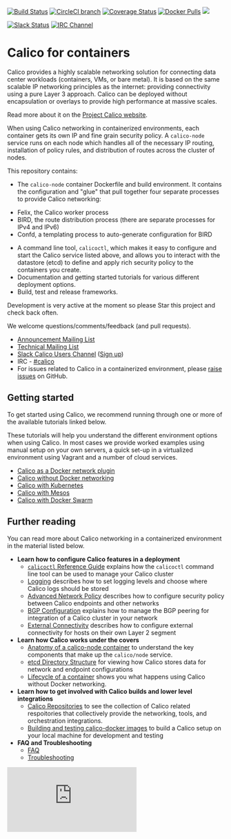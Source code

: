 <!--- master only -->
[![Build Status](https://semaphoreci.com/api/v1/projects/9d7d365d-19cb-4699-8c84-b76da25ae271/473490/shields_badge.svg)](https://semaphoreci.com/calico/calico-docker--5)
[![CircleCI branch](https://img.shields.io/circleci/project/projectcalico/calico-containers/master.svg?label=calicoctl)](https://circleci.com/gh/projectcalico/calico-docker/tree/master)
[![Coverage Status](https://coveralls.io/repos/projectcalico/calico-docker/badge.svg?branch=master&service=github)](https://coveralls.io/github/projectcalico/calico-docker?branch=master)
[![Docker Pulls](https://img.shields.io/docker/pulls/calico/node.svg)](https://hub.docker.com/r/calico/node/)
[![](https://badge.imagelayers.io/calico/node:latest.svg)](https://imagelayers.io/?images=calico/node:latest)

[![Slack Status](https://calicousers-slackin.herokuapp.com/badge.svg)](https://calicousers-slackin.herokuapp.com)
[![IRC Channel](https://img.shields.io/badge/irc-%23calico-blue.svg)](https://kiwiirc.com/client/irc.freenode.net/#calico)
<!--- end of master only -->

# Calico for containers
Calico provides a highly scalable networking solution for connecting data 
center workloads (containers, VMs, or bare metal).  It is based on the same 
scalable IP networking principles as the internet: providing connectivity using
a pure Layer 3 approach.  Calico can be deployed without encapsulation or 
overlays to provide high performance at massive scales.

Read more about it on the [Project Calico website](http://www.projectcalico.org).

When using Calico networking in containerized environments, each container
gets its own IP and fine grain security policy.  A `calico-node` service runs
on each node which handles all of the necessary IP routing, installation of 
policy rules, and distribution of routes across the cluster of nodes.

This repository contains:
-  The `calico-node` container Dockerfile and build environment.  It contains
  the configuration and "glue" that pull together four separate processes to
  provide Calico networking:
  * Felix, the Calico worker process
  * BIRD, the route distribution process
    (there are separate processes for IPv4 and IPv6)
  * Confd, a templating process to auto-generate configuration for BIRD
-  A command line tool, `calicoctl`, which makes it easy to configure 
   and start the Calico service listed above, and allows you to interact with 
   the datastore (etcd) to define and apply rich security policy to the 
   containers you create.
-  Documentation and getting started tutorials for various different deployment
   options.
-  Build, test and release frameworks.

Development is very active at the moment so please Star this project and check 
back often.

We welcome questions/comments/feedback (and pull requests).

* [Announcement Mailing List](http://lists.projectcalico.org/mailman/listinfo/calico-announce_lists.projectcalico.org)
* [Technical Mailing List](http://lists.projectcalico.org/mailman/listinfo/calico-tech_lists.projectcalico.org)
* [Slack Calico Users Channel](https://calicousers.slack.com) ([Sign up](https://calicousers-slackin.herokuapp.com))
* IRC - [#calico](https://kiwiirc.com/client/irc.freenode.net/#calico)
* For issues related to Calico in a containerized environment, please 
[raise issues](https://github.com/projectcalico/calico-docker/issues/new) on 
GitHub.

## Getting started

To get started using Calico, we recommend running through one or more of the 
available tutorials linked below.

These tutorials will help you understand the different environment options when 
using Calico.  In most cases we provide worked examples using manual setup on
your own servers, a quick set-up in a virtualized environment using Vagrant and
a number of cloud services.

- [Calico as a Docker network plugin](docs/calico-with-docker/docker-network-plugin/README.md)
- [Calico without Docker networking](docs/calico-with-docker/without-docker-networking/README.md)
- [Calico with Kubernetes](docs/kubernetes/README.md)
- [Calico with Mesos](docs/mesos/README.md)
- [Calico with Docker Swarm](docs/calico-with-docker/docker-network-plugin/CalicoSwarm.md)

## Further reading

You can read more about Calico networking in a containerized environment in
the material listed below.

  - **Learn how to configure Calico features in a deployment**
    - [`calicoctl` Reference Guide](docs/calicoctl.md) explains how the 
      `calicoctl` command line tool can be used to manage your Calico cluster
    - [Logging](docs/logging.md) describes how to set logging 
      levels and choose where Calico logs should be stored
    - [Advanced Network Policy](docs/AdvancedNetworkPolicy.md) describes how 
      to configure security policy between Calico endpoints and other networks
    - [BGP Configuration](docs/bgp.md) explains how to manage the BGP peering
      for integration of a Calico cluster in your network
    - [External Connectivity](docs/ExternalConnectivity.md) describes how to
      configure external connectivity for hosts on their own Layer 2 segment
  - **Learn how Calico works under the covers**
    - [Anatomy of a calico-node container](docs/Components.md) to understand
      the key components that make up the `calico/node` service. 
    - [etcd Directory Structure](docs/etcdStructure.md) for viewing how Calico 
      stores data for network and endpoint configurations
    - [Lifecycle of a container](docs/DockerContainerLifecycle.md) 
      shows you what happens using Calico without Docker networking.
  - **Learn how to get involved with Calico builds and lower level integrations**
    - [Calico Repositories](docs/RepoStructure.md) to see the
      collection of Calico related respoitories that collectively provide the
      networking, tools, and orchestration integrations.
    - [Building and testing calico-docker images](docs/Building.md) to build a Calico setup on your local 
      machine for development and testing 
  - **FAQ and Troubleshooting**
    - [FAQ](docs/FAQ.md)
    - [Troubleshooting](docs/Troubleshooting.md)

[![Analytics](https://ga-beacon.appspot.com/UA-52125893-3/calico-docker/README.md?pixel)](https://github.com/igrigorik/ga-beacon)
